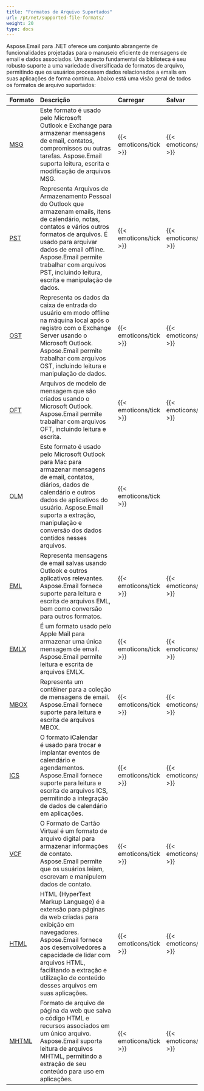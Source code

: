 ```yaml
---
title: "Formatos de Arquivo Suportados"
url: /pt/net/supported-file-formats/
weight: 20
type: docs
---
```


Aspose.Email para .NET oferece um conjunto abrangente de funcionalidades projetadas para o manuseio eficiente de mensagens de email e dados associados. Um aspecto fundamental da biblioteca é seu robusto suporte a uma variedade diversificada de formatos de arquivo, permitindo que os usuários processem dados relacionados a emails em suas aplicações de forma contínua. Abaixo está uma visão geral de todos os formatos de arquivo suportados: 

|**Formato**|**Descrição**|**Carregar**|**Salvar**|
| :- | :- | :- | :- |
|[MSG](https://docs.fileformat.com/email/msg/)|Este formato é usado pelo Microsoft Outlook e Exchange para armazenar mensagens de email, contatos, compromissos ou outras tarefas. Aspose.Email suporta leitura, escrita e modificação de arquivos MSG.|{{< emoticons/tick >}}|{{< emoticons/tick >}}|
|[PST](https://docs.fileformat.com/email/pst/)|Representa Arquivos de Armazenamento Pessoal do Outlook que armazenam emails, itens de calendário, notas, contatos e vários outros formatos de arquivos. É usado para arquivar dados de email offline. Aspose.Email permite trabalhar com arquivos PST, incluindo leitura, escrita e manipulação de dados.|{{< emoticons/tick >}}|{{< emoticons/tick >}}|
|[OST](https://docs.fileformat.com/email/ost/)|Representa os dados da caixa de entrada do usuário em modo offline na máquina local após o registro com o Exchange Server usando o Microsoft Outlook. Aspose.Email permite trabalhar com arquivos OST, incluindo leitura e manipulação de dados.|{{< emoticons/tick >}}|{{< emoticons/tick >}}|
|[OFT](https://docs.fileformat.com/email/oft/)|Arquivos de modelo de mensagem que são criados usando o Microsoft Outlook. Aspose.Email permite trabalhar com arquivos OFT, incluindo leitura e escrita.|{{< emoticons/tick >}}|{{< emoticons/tick >}}|
|[OLM](https://docs.fileformat.com/email/olm/)|Este formato é usado pelo Microsoft Outlook para Mac para armazenar mensagens de email, contatos, diários, dados de calendário e outros dados de aplicativos do usuário. Aspose.Email suporta a extração, manipulação e conversão dos dados contidos nesses arquivos.|{{< emoticons/tick >}}| |
|[EML](https://docs.fileformat.com/email/eml/)|Representa mensagens de email salvas usando Outlook e outros aplicativos relevantes. Aspose.Email fornece suporte para leitura e escrita de arquivos EML, bem como conversão para outros formatos.|{{< emoticons/tick >}}|{{< emoticons/tick >}}|
|[EMLX](https://docs.fileformat.com/email/emlx/)|É um formato usado pelo Apple Mail para armazenar uma única mensagem de email. Aspose.Email permite leitura e escrita de arquivos EMLX.|{{< emoticons/tick >}}|{{< emoticons/tick >}}|
|[MBOX](https://docs.fileformat.com/email/mbox/)|Representa um contêiner para a coleção de mensagens de email. Aspose.Email fornece suporte para leitura e escrita de arquivos MBOX.|{{< emoticons/tick >}}|{{< emoticons/tick >}}|
|[ICS](https://docs.fileformat.com/email/ics/)|O formato iCalendar é usado para trocar e implantar eventos de calendário e agendamentos. Aspose.Email fornece suporte para leitura e escrita de arquivos ICS, permitindo a integração de dados de calendário em aplicações.|{{< emoticons/tick >}}|{{< emoticons/tick >}}|
|[VCF](https://docs.fileformat.com/email/vcf/)|O Formato de Cartão Virtual é um formato de arquivo digital para armazenar informações de contato. Aspose.Email permite que os usuários leiam, escrevam e manipulem dados de contato.|{{< emoticons/tick >}}|{{< emoticons/tick >}}|
|[HTML](https://docs.fileformat.com/web/html/)|HTML (HyperText Markup Language) é a extensão para páginas da web criadas para exibição em navegadores. Aspose.Email fornece aos desenvolvedores a capacidade de lidar com arquivos HTML, facilitando a extração e utilização de conteúdo desses arquivos em suas aplicações.|{{< emoticons/tick >}}|{{< emoticons/tick >}}|
|[MHTML](https://docs.fileformat.com/web/mhtml/)|Formato de arquivo de página da web que salva o código HTML e recursos associados em um único arquivo. Aspose.Email suporta leitura de arquivos MHTML, permitindo a extração de seu conteúdo para uso em aplicações.|{{< emoticons/tick >}}|{{< emoticons/tick >}}|